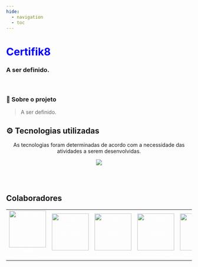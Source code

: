 ```yaml
---
hide:
  - navigation
  - toc
---
```


<h1 style="color: blue" >
    Certifik8 
</h1>

<p align="center"> 
 <h3 align="left"> 
     A ser definido.
</p>

<br/>  

### 📄 Sobre o projeto
> A ser definido.<br/> 

## ⚙️ Tecnologias utilizadas
<div align="center">
As tecnologias foram determinadas de acordo com a necessidade das atividades a serem desenvolvidas.

<p align="center">
    <a href="https://skillicons.dev">
        <img src="https://skillicons.dev/icons?i=python,html,css,docker,git,"/>
    </a>
</p> 

<br>
</div>
<br/> 

## Colaboradores

<!-- 
Arquiteto: rosa #FF00FF
PO: azul #
SM: marrom #
Devops: verde-escuro #
Desenvolvedor: amarelo #
-->

<table>
  <tr >
    <td align="center">
      <a href="#" style="color: white;">
        <img src="https://avatars.githubusercontent.com/u/88786258?v=4" width="100px;" alt="Foto PH"/><br>
        <sub>
          <b>Pedro Henrique</b>
        </sub>
      </a>
    </td>
    <td align="center">
      <a href="#" style="color: white;">
        <img src="https://avatars.githubusercontent.com/u/90795603?v=4" width="100px;" alt="Foto Pedro Sampaio"/><br>
        <sub>
          <b>Pedro Sampaio</b>
        </sub>
      </a>
    </td>
    <td align="center" style="color: white;">
      <a href="#" style="color: white;">
        <img src="https://avatars.githubusercontent.com/u/86811628?v=4" width="100px;" alt="Foto Leandro Silva"/><br>
        <sub>
          <b>Leandro Silva</b>
        </sub>
      </a>
    </td>
    <td align="center">
      <a href="#" style="color: white;">
        <img src="https://avatars.githubusercontent.com/u/55855365?v=4" width="100px;" alt="Foto Victório Lázaro"/><br>
        <sub>
          <b>Victório Lázaro</b>
        </sub>
      </a>
    </td>
    <td align="center">
      <a href="#" style="color: white;">
        <img src="https://avatars.githubusercontent.com/u/95941136?v=4" width="100px;" alt="Foto Daniel Sousa"/><br>
        <sub>
          <b>Daniel Sousa</b>
        </sub>
      </a>
    </td>
     <td align="center">
      <a href="#" style="color: white;">
        <img src="https://avatars.githubusercontent.com/u/12275797?v=4" width="100px;" alt="Foto Geovane Alessandro"/><br>
        <sub>
          <b>Geovane Alessandro</b>
        </sub>
      </a>
    </td>
   </tr>
  <tr>
    
</table>

<br/> 

